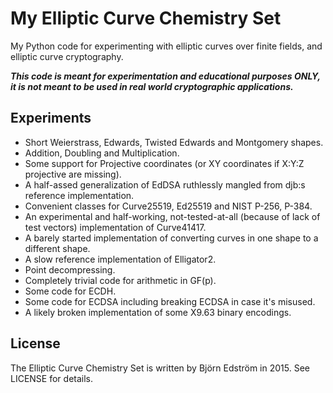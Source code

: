 # My Elliptic Curve Chemistry Set

My Python code for experimenting with elliptic curves over finite fields, and elliptic curve cryptography.

***This code is meant for experimentation and educational purposes ONLY, it is not meant to be used in real world cryptographic applications.***

## Experiments

- Short Weierstrass, Edwards, Twisted Edwards and Montgomery shapes.
- Addition, Doubling and Multiplication.
- Some support for Projective coordinates (or XY coordinates if X:Y:Z projective are missing).
- A half-assed generalization of EdDSA ruthlessly mangled from djb:s reference implementation.
- Convenient classes for Curve25519, Ed25519 and NIST P-256, P-384.
- An experimental and half-working, not-tested-at-all (because of lack of test vectors) implementation of Curve41417.
- A barely started implementation of converting curves in one shape to a different shape.
- A slow reference implementation of Elligator2.
- Point decompressing.
- Completely trivial code for arithmetic in GF(p).
- Some code for ECDH.
- Some code for ECDSA including breaking ECDSA in case it's misused.
- A likely broken implementation of some X9.63 binary encodings.

## License

The Elliptic Curve Chemistry Set is written by Björn Edström in 2015. See LICENSE for details.
